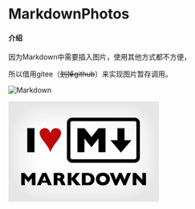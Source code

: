 # MarkdownPhotos

#### 介绍
因为Markdown中需要插入图片，使用其他方式都不方便，

所以借用gitee（~~划掉github~~）来实现图片暂存调用。

![Markdown](https://gitee.com/gggplso/MarkdownPhotos/raw/master/Photos/Markdown/markdown-300x200.png)

![github](https://raw.githubusercontent.com/gggplso/MarkdownPhotos/master/Photos/Markdown/markdown-300x200.png)